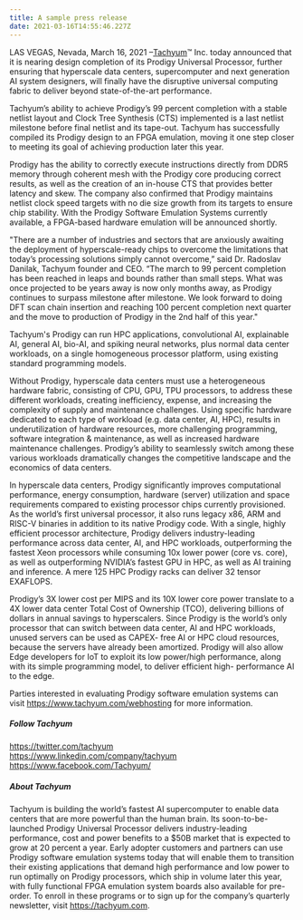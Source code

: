 ```yaml
---
title: A sample press release
date: 2021-03-16T14:55:46.227Z
---
```

LAS VEGAS, Nevada, March 16, 2021 –[Tachyum](http://www.tachyum.com)™ Inc. today announced that it is nearing design completion of its Prodigy Universal Processor, further ensuring that hyperscale data centers, supercomputer and next generation AI system designers, will finally have the disruptive universal computing fabric to deliver beyond state-of-the-art performance.

Tachyum’s ability to achieve Prodigy’s 99 percent completion with a stable netlist layout and Clock Tree Synthesis (CTS) implemented is a last netlist milestone before final netlist and its tape-out. Tachyum has successfully compiled its Prodigy design to an FPGA emulation, moving it one step closer to meeting its goal of achieving production later this year.

Prodigy has the ability to correctly execute instructions directly from DDR5 memory through coherent mesh with the Prodigy core producing correct results, as well as the creation of an in-house CTS that provides better latency and skew. The company also confirmed that Prodigy maintains netlist clock speed targets with no die size growth from its targets to ensure chip stability. With the Prodigy Software Emulation Systems currently available, a FPGA-based hardware emulation will be announced shortly.

"There are a number of industries and sectors that are anxiously awaiting the deployment of hyperscale-ready chips to overcome the limitations that today’s processing solutions simply cannot overcome,” said Dr. Radoslav Danilak, Tachyum founder and CEO. “The march to 99 percent completion has been reached in leaps and bounds rather than small steps. What was once projected to be years away is now only months away, as Prodigy continues to surpass milestone after milestone. We look forward to doing DFT scan chain insertion and reaching 100 percent completion next quarter and the move to production of Prodigy in the 2nd half of this year."

Tachyum's Prodigy can run HPC applications, convolutional AI, explainable AI, general AI, bio-AI, and spiking neural networks, plus normal data center workloads, on a single homogeneous processor platform, using existing standard programming models.

Without Prodigy, hyperscale data centers must use a heterogeneous hardware fabric, consisting of CPU, GPU, TPU processors, to address these different workloads, creating inefficiency, expense, and increasing the complexity of supply and maintenance challenges. Using specific hardware dedicated to each type of workload (e.g. data center, AI, HPC), results in underutilization of hardware resources, more challenging programming, software integration & maintenance, as well as increased hardware maintenance challenges. Prodigy’s ability to seamlessly switch among these various workloads dramatically changes the competitive landscape and the economics of data centers.

In hyperscale data centers, Prodigy significantly improves computational performance, energy consumption, hardware (server) utilization and space requirements compared to existing processor chips currently provisioned. As the world’s first universal processor, it also runs legacy x86, ARM and RISC-V binaries in addition to its native Prodigy code. With a single, highly efficient processor architecture, Prodigy delivers industry-leading performance across data center, AI, and HPC workloads, outperforming the fastest Xeon processors while consuming 10x lower power (core vs. core), as well as outperforming NVIDIA’s fastest GPU in HPC, as well as AI training and inference. A mere 125 HPC Prodigy racks can deliver 32 tensor EXAFLOPS.

Prodigy’s 3X lower cost per MIPS and its 10X lower core power translate to a 4X lower data center Total Cost of Ownership (TCO), delivering billions of dollars in annual savings to hyperscalers. Since Prodigy is the world’s only processor that can switch between data center, AI and HPC workloads, unused servers can be used as CAPEX- free AI or HPC cloud resources, because the servers have already been amortized. Prodigy will also allow Edge developers for IoT to exploit its low power/high performance, along with its simple programming model, to deliver efficient high- performance AI to the edge.

Parties interested in evaluating Prodigy software emulation systems can visit <https://www.tachyum.com/webhosting> for more information.



##### Follow Tachyum

<https://twitter.com/tachyum>\
<https://www.linkedin.com/company/tachyum>\
<https://www.facebook.com/Tachyum/>

##### About Tachyum

Tachyum is building the world’s fastest AI supercomputer to enable data centers that are more powerful than the human brain. Its soon-to-be-launched Prodigy Universal Processor delivers industry-leading performance, cost and power benefits to a $50B market that is expected to grow at 20 percent a year. Early adopter customers and partners can use Prodigy software emulation systems today that will enable them to transition their existing applications that demand high performance and low power to run optimally on Prodigy processors, which ship in volume later this year, with fully functional FPGA emulation system boards also available for pre-order. To enroll in these programs or to sign up for the company’s quarterly newsletter, visit <https://tachyum.com>.